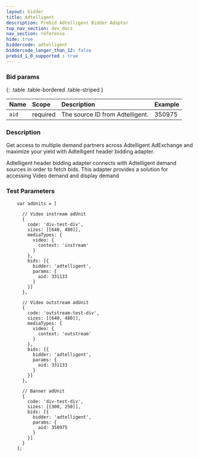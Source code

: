 ```yaml
---
layout: bidder
title: Adtelligent
description: Prebid Adtelligent Bidder Adaptor
top_nav_section: dev_docs
nav_section: reference
hide: true
biddercode: adtelligent
biddercode_longer_than_12: false
prebid_1_0_supported : true
---
```


### Bid params

{: .table .table-bordered .table-striped }


| Name | Scope    | Description                   | Example  |
| :--- | :----    | :----------                   | :------  |
| `aid`| required | The source ID from Adtelligent.| 350975   | 


### Description
Get access to multiple demand partners across Adtelligent AdExchange and maximize your yield with Adtelligent header bidding adapter.

Adtelligent header bidding adapter connects with Adtelligent demand sources in order to fetch bids.
This adapter provides a solution for accessing Video demand and display demand

### Test Parameters
```
    var adUnits = [

      // Video instream adUnit
      {
        code: 'div-test-div',
        sizes: [[640, 480]],
        mediaTypes: {
          video: {
            context: 'instream'
          }
        },
        bids: [{
          bidder: 'adtelligent',
          params: {
            aid: 331133
          }
        }]
      },

      // Video outstream adUnit
      {
        code: 'outstream-test-div',
        sizes: [[640, 480]],
        mediaTypes: {
          video: {
            context: 'outstream'
          }
        },
        bids: [{
          bidder: 'adtelligent',
          params: {
            aid: 331133
          }
        }]
      },

      // Banner adUnit
      {
        code: 'div-test-div',
        sizes: [[300, 250]],
        bids: [{
          bidder: 'adtelligent',
          params: {
            aid: 350975
          }
        }]
      }
    ];
```
